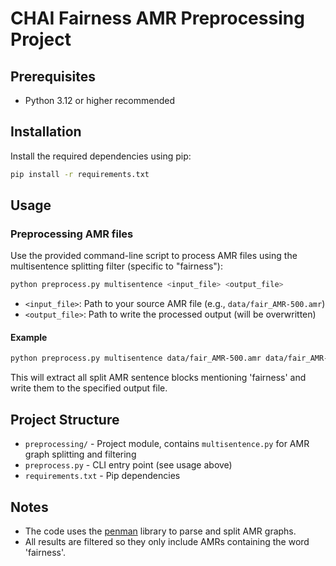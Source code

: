 # CHAI Fairness AMR Preprocessing Project

## Prerequisites
- Python 3.12 or higher recommended

## Installation
Install the required dependencies using pip:

```bash
pip install -r requirements.txt
```

## Usage
### Preprocessing AMR files

Use the provided command-line script to process AMR files using the multisentence splitting filter (specific to "fairness"):

```bash
python preprocess.py multisentence <input_file> <output_file>
```

- `<input_file>`: Path to your source AMR file (e.g., `data/fair_AMR-500.amr`)
- `<output_file>`: Path to write the processed output (will be overwritten)

#### Example
```bash
python preprocess.py multisentence data/fair_AMR-500.amr data/fair_AMR-500_clean.amr
```

This will extract all split AMR sentence blocks mentioning 'fairness' and write them to the specified output file.

## Project Structure
- `preprocessing/` - Project module, contains `multisentence.py` for AMR graph splitting and filtering
- `preprocess.py` - CLI entry point (see usage above)
- `requirements.txt` - Pip dependencies

## Notes
- The code uses the [penman](https://github.com/goodmami/penman) library to parse and split AMR graphs.
- All results are filtered so they only include AMRs containing the word 'fairness'.
